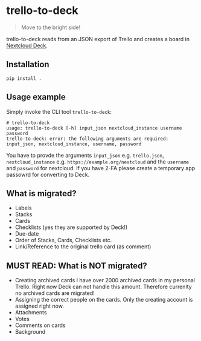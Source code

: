 # trello-to-deck
> Move to the bright side!

trello-to-deck reads from an JSON export of Trello and creates a board in [Nextcloud Deck](https://apps.nextcloud.com/apps/deck).

## Installation

```
pip install .
```

## Usage example

Simply invoke the CLI tool `trello-to-deck`:

```console
# trello-to-deck
usage: trello-to-deck [-h] input_json nextcloud_instance username password
trello-to-deck: error: the following arguments are required: input_json, nextcloud_instance, username, password
```

You have to provde the arguments `input_json` e.g. `trello.json`, `nextcloud_instance` e.g. `https://example.org/nextcloud` and the `username` and `password` for nextcloud. If you have 2-FA please create a temporary app passowrd for converting to Deck.

## What is migrated?

* Labels
* Stacks
* Cards
* Checklists (yes they are supported by Deck!)
* Due-date
* Order of Stacks, Cards, Checklists etc.
* Link/Reference to the original trello card (as comment)

## MUST READ: What is NOT migrated?

* Creating archived cards
  I have over 2000 archived cards in my personal Trello. Right now Deck can not handle this amount. Therefore currenlty no archived cards are migrated!
* Assigning the correct people on the cards. Only the creating account is assigned right now.
* Attachments
* Votes
* Comments on cards
* Background
